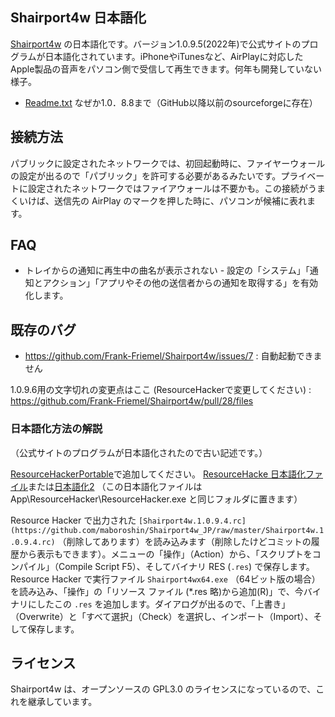 ## Shairport4w 日本語化

[Shairport4w](https://github.com/Frank-Friemel/Shairport4w) の日本語化です。バージョン1.0.9.5(2022年)で公式サイトのプログラムが日本語化されています。iPhoneやiTunesなど、AirPlayに対応したApple製品の音声をパソコン側で受信して再生できます。何年も開発していない様子。

* [Readme.txt](https://sourceforge.net/projects/shairport4w/files/) なぜか1.0．8.8まで（GitHub以降以前のsourceforgeに存在）

## 接続方法
パブリックに設定されたネットワークでは、初回起動時に、ファイヤーウォールの設定が出るので「パブリック」を許可する必要があるみたいです。プライベートに設定されたネットワークではファイアウォールは不要かも。この接続がうまくいけば、送信先の AirPlay のマークを押した時に、パソコンが候補に表れます。

## FAQ

* トレイからの通知に再生中の曲名が表示されない - 設定の「システム」「通知とアクション」「アプリやその他の送信者からの通知を取得する」を有効化します。

## 既存のバグ

* https://github.com/Frank-Friemel/Shairport4w/issues/7 : 自動起動できません

1.0.9.6用の文字切れの変更点はここ (ResourceHackerで変更してください) :  https://github.com/Frank-Friemel/Shairport4w/pull/28/files

### 日本語化方法の解説
（公式サイトのプログラムが日本語化されたので古い記述です。）

[ResourceHackerPortable](https://portableapps.com/apps/utilities/resource-hacker-portable)で追加してください。 [ResourceHacke 日本語化ファイル](https://github.com/Rukoto/Toy-Box)または[日本語化2](https://wwwcfe.hatenablog.com/entry/20100917/resourcehacker) （この日本語化ファイルは App\ResourceHacker\ResourceHacker.exe と同じフォルダに置きます）

Resource Hacker で出力された ```[Shairport4w.1.0.9.4.rc](https://github.com/maboroshin/Shairport4w_JP/raw/master/Shairport4w.1.0.9.4.rc)``` （削除してあります）を読み込みます（削除したけどコミットの履歴から表示もできます）。メニューの「操作」（Action）から、「スクリプトをコンパイル」（Compile Script F5）、そしてバイナリ RES (```.res```) で保存します。Resource Hacker で実行ファイル ```Shairport4wx64.exe``` （64ビット版の場合）を読み込み、「操作」の「リソース ファイル (*.res 略)から追加(R)」で、今バイナリにしたこの ```.res``` を追加します。ダイアログが出るので、「上書き」（Overwrite）と「すべて選択」（Check）を選択し、インポート（Import）、そして保存します。

## ライセンス
Shairport4w は、オープンソースの GPL3.0 のライセンスになっているので、これを継承しています。
